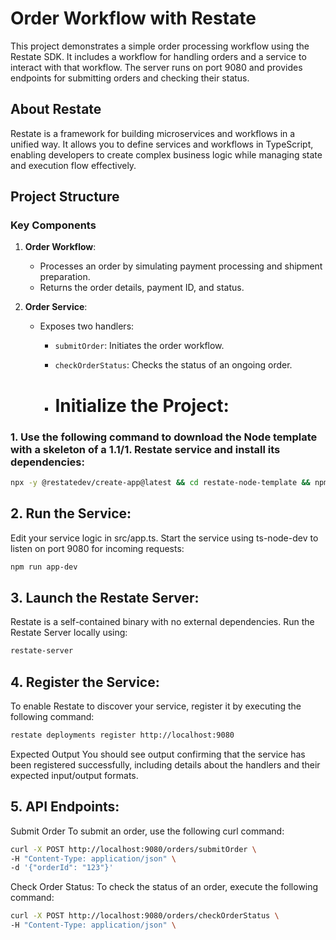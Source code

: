 # Order Workflow with Restate

This project demonstrates a simple order processing workflow using the Restate SDK. It includes a workflow for handling orders and a service to interact with that workflow. The server runs on port 9080 and provides endpoints for submitting orders and checking their status.

## About Restate

Restate is a framework for building microservices and workflows in a unified way. It allows you to define services and workflows in TypeScript, enabling developers to create complex business logic while managing state and execution flow effectively.

## Project Structure

### Key Components

1. **Order Workflow**: 
   - Processes an order by simulating payment processing and shipment preparation.
   - Returns the order details, payment ID, and status.

2. **Order Service**: 
   - Exposes two handlers:
     - `submitOrder`: Initiates the order workflow.
     - `checkOrderStatus`: Checks the status of an ongoing order.
    
     - # Initialize the Project:

### 1. Use the following command to download the Node template with a skeleton of a 1.1/1. Restate service and install its dependencies:

```bash
npx -y @restatedev/create-app@latest && cd restate-node-template && npm install
```

## 2. Run the Service:
Edit your service logic in src/app.ts. Start the service using ts-node-dev to listen on port 9080 for incoming requests:
```bash
npm run app-dev
```

## 3. Launch the Restate Server:
Restate is a self-contained binary with no external dependencies. Run the Restate Server locally using:
```bash
restate-server
```

## 4. Register the Service:
To enable Restate to discover your service, register it by executing the following command:

```bash
restate deployments register http://localhost:9080
```

Expected Output
You should see output confirming that the service has been registered successfully, including details about the handlers and their expected input/output formats.

## 5. API Endpoints:
Submit Order
To submit an order, use the following curl command:


```bash
curl -X POST http://localhost:9080/orders/submitOrder \
-H "Content-Type: application/json" \
-d '{"orderId": "123"}'
```
Check Order Status:
To check the status of an order, execute the following command:


```bash
curl -X POST http://localhost:9080/orders/checkOrderStatus \
-H "Content-Type: application/json" \
```



